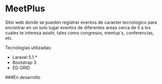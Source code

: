 # MeetPlus

Sitio web donde se pueden registrar eventos de caracter tecnologico para encontrar en un solo lugar eventos de diferentes areas cerca de ti a los cuales te interesa asistir, tales como congresos, meetup´s, conferencias, etc.

Tecnologias utilizadas:

* Laravel 5.1.*
* Bootstrap 3
* ED GRID

###En desarrollo
